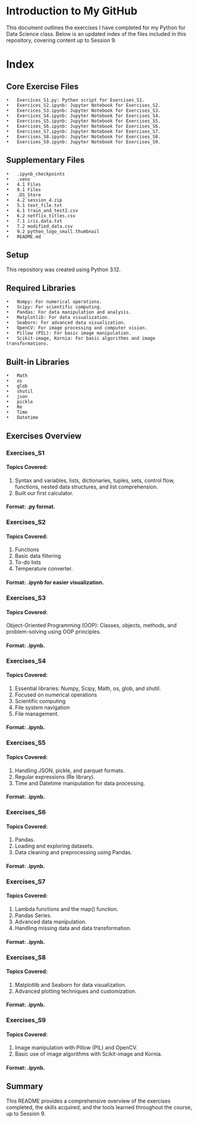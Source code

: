 # Introduction to My GitHub
This document outlines the exercises I have completed for my Python for Data Science class. Below is an updated index of the files included in this repository, covering content up to Session 9.

# Index
## Core Exercise Files
	•	Exercices_S1.py: Python script for Exercises_S1.
	•	Exercices_S2.ipynb: Jupyter Notebook for Exercises_S2.
	•	Exercices_S3.ipynb: Jupyter Notebook for Exercises_S3.
	•	Exercices_S4.ipynb: Jupyter Notebook for Exercises_S4.
	•	Exercices_S5.ipynb: Jupyter Notebook for Exercises_S5.
	•	Exercises_S6.ipynb: Jupyter Notebook for Exercises_S6.
	•	Exercises_S7.ipynb: Jupyter Notebook for Exercises_S7.
	•	Exercises_S8.ipynb: Jupyter Notebook for Exercises_S8.
	•	Exercises_S9.ipynb: Jupyter Notebook for Exercises_S9.
## Supplementary Files
	•	.ipynb_checkpoints
	•	.venv
	•	4.1 Files
	•	9.1 Files
	•	.DS_Store
	•	4.2 session_4.zip
	•	5.1 text_file.txt
	•	6.1 train_and_test2.csv
	•	6.2 netflix_titles.csv
	•	7.1 iris.data.txt
	•	7.2 modified_data.csv
	•	9.2 python_logo_small.thumbnail
	•	README.md
## Setup
This repository was created using Python 3.12. 

## Required Libraries
	•	Numpy: For numerical operations.
	•	Scipy: For scientific computing.
	•	Pandas: For data manipulation and analysis.
	•	Matplotlib: For data visualization.
	•	Seaborn: For advanced data visualization.
	•	OpenCV: For image processing and computer vision.
	•	Pillow (PIL): For basic image manipulation.
	•	Scikit-image, Kornia: For basic algorithms and image transformations.
## Built-in Libraries
	•	Math
	•	os
	•	glob
	•	shutil
	•	json
	•	pickle
	•	Re
	•	Time
	•	Datetime

## Exercises Overview
### Exercises_S1
#### **Topics Covered:**
1. Syntax and variables, lists, dictionaries, tuples, sets, control flow, functions, nested data structures, and list comprehension.
2. Built our first calculator.
#### **Format:** .py format.
### Exercises_S2
#### **Topics Covered:**
1. Functions
2. Basic data filtering
3. To-do lists
4. Temperature converter.
#### **Format:** .ipynb for easier visualization.
### Exercises_S3
#### **Topics Covered:**
Object-Oriented Programming (OOP): Classes, objects, methods, and problem-solving using OOP principles.
#### **Format:** .ipynb.
### Exercises_S4
#### **Topics Covered:**
1. Essential libraries: Numpy, Scipy, Math, os, glob, and shutil.
2. Focused on numerical operations
3. Scientific computing
4. File system navigation
5. File management.
#### **Format:** .ipynb.
### Exercises_S5
#### **Topics Covered:**
1. Handling JSON, pickle, and parquet formats.
2. Regular expressions (Re library).
3. Time and Datetime manipulation for data processing.
#### **Format:** .ipynb.
### Exercises_S6
#### **Topics Covered:**
1. Pandas.
2. Loading and exploring datasets.
3. Data cleaning and preprocessing using Pandas.
#### **Format:** .ipynb.
### Exercises_S7
#### **Topics Covered:**
1. Lambda functions and the map() function.
2. Pandas Series.
3. Advanced data manipulation.
4. Handling missing data and data transformation.
#### **Format:** .ipynb.
### Exercises_S8
#### **Topics Covered:**
1. Matplotlib and Seaborn for data visualization.
2. Advanced plotting techniques and customization.
#### **Format:** .ipynb.
### Exercises_S9
#### **Topics Covered:**
1. Image manipulation with Pillow (PIL) and OpenCV.
2. Basic use of image algorithms with Scikit-image and Kornia.
#### **Format:** .ipynb.
## Summary
This README provides a comprehensive overview of the exercises completed, the skills acquired, and the tools learned throughout the course, up to Session 9.
